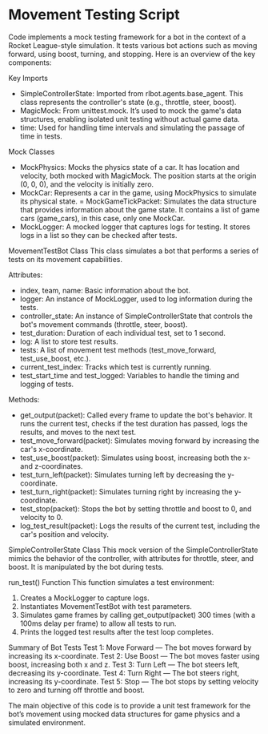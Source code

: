# Movement Testing Script

Code implements a mock testing framework for a bot in the context of a Rocket League-style simulation. It tests various bot actions such as moving forward, using boost, turning, and stopping. Here is an overview of the key components:

Key Imports

- SimpleControllerState: Imported from rlbot.agents.base_agent. This class represents the controller's state (e.g., throttle, steer, boost).
- MagicMock: From unittest.mock. It’s used to mock the game's data structures, enabling isolated unit testing without actual game data.
- time: Used for handling time intervals and simulating the passage of time in tests.

Mock Classes

- MockPhysics: Mocks the physics state of a car. It has location and velocity, both mocked with MagicMock. The position starts at the origin (0, 0, 0), and the velocity is initially zero.
- MockCar: Represents a car in the game, using MockPhysics to simulate its physical state.
= MockGameTickPacket: Simulates the data structure that provides information about the game state. It contains a list of game cars (game_cars), in this case, only one MockCar.
- MockLogger: A mocked logger that captures logs for testing. It stores logs in a list so they can be checked after tests.

MovementTestBot Class
This class simulates a bot that performs a series of tests on its movement capabilities.

Attributes:

- index, team, name: Basic information about the bot.
- logger: An instance of MockLogger, used to log information during the tests.
- controller_state: An instance of SimpleControllerState that controls the bot's movement commands (throttle, steer, boost).
- test_duration: Duration of each individual test, set to 1 second.
- log: A list to store test results.
- tests: A list of movement test methods (test_move_forward, test_use_boost, etc.).
- current_test_index: Tracks which test is currently running.
- test_start_time and test_logged: Variables to handle the timing and logging of tests.

Methods:

- get_output(packet): Called every frame to update the bot's behavior. It runs the current test, checks if the test duration has passed, logs the results, and moves to the next test.
- test_move_forward(packet): Simulates moving forward by increasing the car's x-coordinate.
- test_use_boost(packet): Simulates using boost, increasing both the x- and z-coordinates.
- test_turn_left(packet): Simulates turning left by decreasing the y-coordinate.
- test_turn_right(packet): Simulates turning right by increasing the y-coordinate.
- test_stop(packet): Stops the bot by setting throttle and boost to 0, and velocity to 0.
- log_test_result(packet): Logs the results of the current test, including the car's position and velocity.

SimpleControllerState Class
This mock version of the SimpleControllerState mimics the behavior of the controller, with attributes for throttle, steer, and boost. It is manipulated by the bot during tests.

run_test() Function
This function simulates a test environment:

1. Creates a MockLogger to capture logs.
2. Instantiates MovementTestBot with test parameters.
3. Simulates game frames by calling get_output(packet) 300 times (with a 100ms delay per frame) to allow all tests to run.
4. Prints the logged test results after the test loop completes.

Summary of Bot Tests
Test 1: Move Forward — The bot moves forward by increasing its x-coordinate.
Test 2: Use Boost — The bot moves faster using boost, increasing both x and z.
Test 3: Turn Left — The bot steers left, decreasing its y-coordinate.
Test 4: Turn Right — The bot steers right, increasing its y-coordinate.
Test 5: Stop — The bot stops by setting velocity to zero and turning off throttle and boost.

The main objective of this code is to provide a unit test framework for the bot’s movement using mocked data structures for game physics and a simulated environment.
